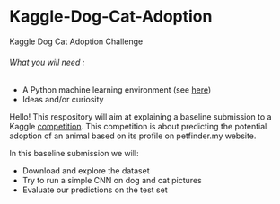 # Kaggle-Dog-Cat-Adoption
Kaggle Dog Cat Adoption Challenge

###### What you will need :

- A Python machine learning environment (see [here](https://github.com/pleboulanger/Python-install-for-Machine-Learning-Tensorflow-Keras-Windows-7))
- Ideas and/or curiosity

Hello! This respository will aim at explaining a baseline submission to a Kaggle [competition](https://www.kaggle.com/c/petfinder-adoption-prediction).
This competition is about predicting the potential adoption of an animal based on its profile on petfinder.my website.

In this baseline submission we will:
- Download and explore the dataset
- Try to run a simple CNN on dog and cat pictures
- Evaluate our predictions on the test set
